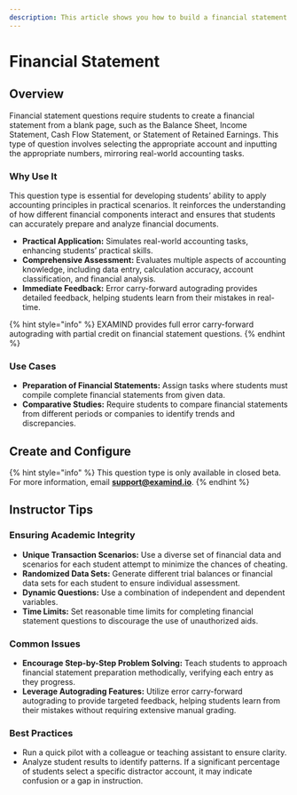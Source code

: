 ```yaml
---
description: This article shows you how to build a financial statement question.
---
```


# Financial Statement

## Overview

Financial statement questions require students to create a financial statement from a blank page, such as the Balance Sheet, Income Statement, Cash Flow Statement, or Statement of Retained Earnings. This type of question involves selecting the appropriate account and inputting the appropriate numbers, mirroring real-world accounting tasks.

### Why Use It

This question type is essential for developing students’ ability to apply accounting principles in practical scenarios. It reinforces the understanding of how different financial components interact and ensures that students can accurately prepare and analyze financial documents.

* **Practical Application:** Simulates real-world accounting tasks, enhancing students’ practical skills.
* **Comprehensive Assessment:** Evaluates multiple aspects of accounting knowledge, including data entry, calculation accuracy, account classification, and financial analysis.
* **Immediate Feedback:** Error carry-forward autograding provides detailed feedback, helping students learn from their mistakes in real-time.

{% hint style="info" %}
EXAMIND provides full error carry-forward autograding with partial credit on financial statement questions.
{% endhint %}

### Use Cases

* **Preparation of Financial Statements:** Assign tasks where students must compile complete financial statements from given data.
* **Comparative Studies:** Require students to compare financial statements from different periods or companies to identify trends and discrepancies.

## Create and Configure

{% hint style="info" %}
This question type is only available in closed beta. For more information, email [**support@examind.io**](mailto:support@examind.io).
{% endhint %}

## Instructor Tips

### Ensuring Academic Integrity

* **Unique Transaction Scenarios:** Use a diverse set of financial data and scenarios for each student attempt to minimize the chances of cheating.
* **Randomized Data Sets:** Generate different trial balances or financial data sets for each student to ensure individual assessment.
* **Dynamic Questions:** Use a combination of independent and dependent variables.
* **Time Limits:** Set reasonable time limits for completing financial statement questions to discourage the use of unauthorized aids.

### Common Issues

* **Encourage Step-by-Step Problem Solving:** Teach students to approach financial statement preparation methodically, verifying each entry as they progress.
* **Leverage Autograding Features:** Utilize error carry-forward autograding to provide targeted feedback, helping students learn from their mistakes without requiring extensive manual grading.

### Best Practices

* Run a quick pilot with a colleague or teaching assistant to ensure clarity.
* Analyze student results to identify patterns. If a significant percentage of students select a specific distractor account, it may indicate confusion or a gap in instruction.
